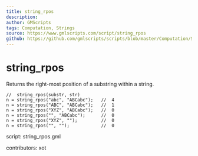 ```yaml
---
title: string_rpos
description: 
author: GMScripts
tags: Computation, Strings
source: https://www.gmlscripts.com/script/string_rpos
github: https://github.com/gmlscripts/scripts/blob/master/Computation/Strings/string_rpos.gml
---
```


string_rpos
===========

Returns the right-most position of a substring within a string.

    //  string_rpos(substr, str)
    n = string_rpos("abc", "ABCabc");   //  4
    n = string_rpos("ABC", "ABCabc");   //  1
    n = string_rpos("XYZ", "ABCabc");   //  0
    n = string_rpos("", "ABCabc");      //  0
    n = string_rpos("XYZ", "");         //  0
    n = string_rpos("", "");            //  0

script: string_rpos.gml

contributors: xot
